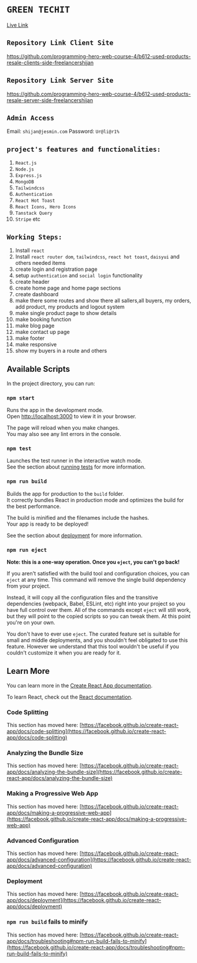 # `GREEN TECHIT`

[Live Link](https://green-tech-it.web.app/)

## `Repository Link Client Site`

https://github.com/programming-hero-web-course-4/b612-used-products-resale-clients-side-freelancershijan

## `Repository Link Server Site`

https://github.com/programming-hero-web-course-4/b612-used-products-resale-server-side-freelancershijan


## `Admin Access`

Email: `shijan@jesmin.com`
Password: `Ur@li@r1%`

## `project's features and functionalities:`

1. `React.js`
2. `Node.js`
3. `Express.js`
4. `MongoDB`
5. `Tailwindcss`
6. `Authentication`
7. `React Hot Toast`
8. `React Icons, Hero Icons`
9. `Tanstack Query`
10. `Stripe` etc


## `Working Steps:`

1. Install `react`
2. Install `react router dom`, `tailwindcss`, `react hot toast`, `daisyui` and others needed items
3. create login and registration page
4. setup `authentication` and  `social login` functionality
5. create header
6. create home page and home page sections
7. create dashboard
8. make there some routes and show there all sallers,all buyers, my orders, add product, my products and logout system
9. make single product page to show details
10. make booking function
11. make blog page
12. make contact up page
13. make footer
14. make responsive
15. show my buyers in a route and others 


## Available Scripts

In the project directory, you can run:

### `npm start`

Runs the app in the development mode.\
Open [http://localhost:3000](http://localhost:3000) to view it in your browser.

The page will reload when you make changes.\
You may also see any lint errors in the console.

### `npm test`

Launches the test runner in the interactive watch mode.\
See the section about [running tests](https://facebook.github.io/create-react-app/docs/running-tests) for more information.

### `npm run build`

Builds the app for production to the `build` folder.\
It correctly bundles React in production mode and optimizes the build for the best performance.

The build is minified and the filenames include the hashes.\
Your app is ready to be deployed!

See the section about [deployment](https://facebook.github.io/create-react-app/docs/deployment) for more information.

### `npm run eject`

**Note: this is a one-way operation. Once you `eject`, you can't go back!**

If you aren't satisfied with the build tool and configuration choices, you can `eject` at any time. This command will remove the single build dependency from your project.

Instead, it will copy all the configuration files and the transitive dependencies (webpack, Babel, ESLint, etc) right into your project so you have full control over them. All of the commands except `eject` will still work, but they will point to the copied scripts so you can tweak them. At this point you're on your own.

You don't have to ever use `eject`. The curated feature set is suitable for small and middle deployments, and you shouldn't feel obligated to use this feature. However we understand that this tool wouldn't be useful if you couldn't customize it when you are ready for it.

## Learn More

You can learn more in the [Create React App documentation](https://facebook.github.io/create-react-app/docs/getting-started).

To learn React, check out the [React documentation](https://reactjs.org/).

### Code Splitting

This section has moved here: [https://facebook.github.io/create-react-app/docs/code-splitting](https://facebook.github.io/create-react-app/docs/code-splitting)

### Analyzing the Bundle Size

This section has moved here: [https://facebook.github.io/create-react-app/docs/analyzing-the-bundle-size](https://facebook.github.io/create-react-app/docs/analyzing-the-bundle-size)

### Making a Progressive Web App

This section has moved here: [https://facebook.github.io/create-react-app/docs/making-a-progressive-web-app](https://facebook.github.io/create-react-app/docs/making-a-progressive-web-app)

### Advanced Configuration

This section has moved here: [https://facebook.github.io/create-react-app/docs/advanced-configuration](https://facebook.github.io/create-react-app/docs/advanced-configuration)

### Deployment

This section has moved here: [https://facebook.github.io/create-react-app/docs/deployment](https://facebook.github.io/create-react-app/docs/deployment)

### `npm run build` fails to minify

This section has moved here: [https://facebook.github.io/create-react-app/docs/troubleshooting#npm-run-build-fails-to-minify](https://facebook.github.io/create-react-app/docs/troubleshooting#npm-run-build-fails-to-minify)
